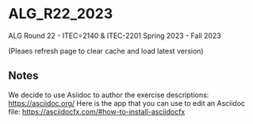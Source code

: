 # ALG_R22_2023
ALG Round 22 - ITEC=2140 & ITEC-2201 Spring 2023 - Fall 2023

(Pleaes refresh page to clear cache and load latest version)

## Notes

We decide to use Asiidoc to author the exercise descriptions: https://asciidoc.org/
Here is the app that you can use to edit an Asciidoc file: https://asciidocfx.com/#how-to-install-asciidocfx
